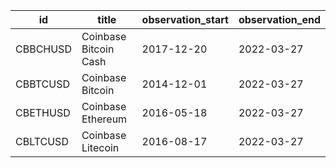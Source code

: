 | id       | title                 | observation_start   | observation_end   |
|----------|-----------------------|---------------------|-------------------|
| CBBCHUSD | Coinbase Bitcoin Cash | 2017-12-20          | 2022-03-27        |
| CBBTCUSD | Coinbase Bitcoin      | 2014-12-01          | 2022-03-27        |
| CBETHUSD | Coinbase Ethereum     | 2016-05-18          | 2022-03-27        |
| CBLTCUSD | Coinbase Litecoin     | 2016-08-17          | 2022-03-27        |